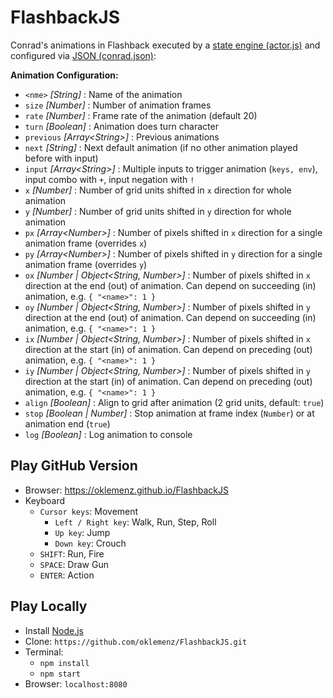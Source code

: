# FlashbackJS

Conrad's animations in Flashback executed by a [state engine (actor.js)](./js/actor.js) and configured via [JSON (conrad.json)](./assets/anim/conrad.json):

**Animation Configuration:**
- `<nme>` _[String]_ : Name of the animation 
- `size` _[Number]_ : Number of animation frames
- `rate` _[Number]_ : Frame rate of the animation (default 20)
- `turn` _[Boolean]_ : Animation does turn character
- `previous` _[Array\<String\>]_ : Previous animations
- `next` _[String]_ : Next default animation (if no other animation played before with input)
- `input` _[Array\<String\>]_ : Multiple inputs to trigger animation (`keys, env`), input combo with `+`, input negation with `!`
- `x` _[Number]_ : Number of grid units shifted in `x` direction for whole animation
- `y` _[Number]_ : Number of grid units shifted in `y` direction for whole animation
- `px` _[Array\<Number\>]_ : Number of pixels shifted in `x` direction for a single animation frame (overrides `x`)
- `py` _[Array\<Number\>]_ : Number of pixels shifted in `y` direction for a single animation frame (overrides `y`)
- `ox` _[Number | Object\<String, Number\>]_ : Number of pixels shifted in `x` direction at the end (out) of animation. Can depend on succeeding (in) animation, e.g. `{ "<name>": 1 }`   
- `oy` _[Number | Object\<String, Number\>]_ : Number of pixels shifted in `y` direction at the end (out) of animation. Can depend on succeeding (in) animation, e.g. `{ "<name>": 1 }`
- `ix` _[Number | Object\<String, Number\>]_ : Number of pixels shifted in `x` direction at the start (in) of animation. Can depend on preceding (out) animation, e.g. `{ "<name>": 1 }`
- `iy` _[Number | Object\<String, Number\>]_ : Number of pixels shifted in `y` direction at the start (in) of animation. Can depend on preceding (out) animation, e.g. `{ "<name>": 1 }`
- `align` _[Boolean]_ : Align to grid after animation (2 grid units, default: `true`)
- `stop` _[Boolean | Number]_ : Stop animation at frame index (`Number`) or at animation end (`true`)
- `log` _[Boolean]_ : Log animation to console

## Play GitHub Version

- Browser: https://oklemenz.github.io/FlashbackJS
- Keyboard
  - `Cursor keys`: Movement
    - `Left / Right key`: Walk, Run, Step, Roll
    - `Up key`: Jump
    - `Down key`: Crouch
  - `SHIFT`: Run, Fire
  - `SPACE`: Draw Gun
  - `ENTER`: Action

## Play Locally

- Install [Node.js](https://nodejs.org)
- Clone: `https://github.com/oklemenz/FlashbackJS.git`
- Terminal:
  - `npm install`
  - `npm start`
- Browser: `localhost:8080`

